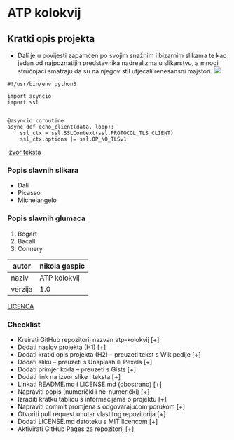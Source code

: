 # ATP kolokvij

## Kratki opis projekta
- Dalí je u povijesti zapamćen po svojim snažnim i bizarnim slikama te kao jedan od najpoznatijih predstavnika nadrealizma u slikarstvu, a mnogi stručnjaci smatraju da su na njegov stil utjecali renesansni majstori.
![](slika1.jpg)

```
#!/usr/bin/env python3

import asyncio
import ssl


@asyncio.coroutine
async def echo_client(data, loop):
    ssl_ctx = ssl.SSLContext(ssl.PROTOCOL_TLS_CLIENT)
    ssl_ctx.options |= ssl.OP_NO_TLSv1
```

[izvor teksta](https://hr.wikipedia.org/wiki/Glavna_stranica)

### Popis slavnih slikara
- Dali
- Picasso
- Michelangelo

### Popis slavnih glumaca
1. Bogart
2. Bacall
3. Connery

| autor | nikola gaspic |
|----|----|
| naziv | ATP kolokvij|
| verzija | 1.0 |

[LICENCA](LICENSE.md)

### Checklist
 - Kreirati GitHub repozitorij nazvan atp-kolokvij [+]
 - Dodati naslov projekta (H1) [+]
 - Dodati kratki opis projekta (H2) – preuzeti tekst s Wikipedije [+]
 - Dodati sliku – preuzeti s Unsplash ili Pexels [+]
 - Dodati primjer koda – preuzeti s Gists [+]
 - Dodati link na izvor slike i teksta [+]
 - Linkati README.md i LICENSE.md (obostrano) [+]
 - Napraviti popis (numerički i ne-numerički) [+]
 - Izraditi kratku tablicu s informacijama o projektu [+]
 - Napraviti commit promjena s odgovarajućom porukom [+]
 - Otvoriti pull request unutar vlastitog repozitorija [+]
 - Dodati LICENSE.md datoteku s MIT licencom [+]
 - Aktivirati GitHub Pages za repozitorij [+]


